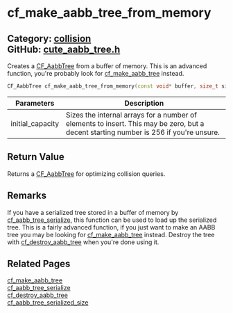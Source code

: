 # cf_make_aabb_tree_from_memory

Category: [collision](https://github.com/RandyGaul/cute_framework/blob/master/docs/api_reference?id=collision)  
GitHub: [cute_aabb_tree.h](https://github.com/RandyGaul/cute_framework/blob/master/include/cute_aabb_tree.h)  
---

Creates a [CF_AabbTree](https://github.com/RandyGaul/cute_framework/blob/master/docs/collision/cf_aabbtree.md) from a buffer of memory. This is an advanced function, you're probably look for [cf_make_aabb_tree](https://github.com/RandyGaul/cute_framework/blob/master/docs/collision/cf_make_aabb_tree.md) instead.

```cpp
CF_AabbTree cf_make_aabb_tree_from_memory(const void* buffer, size_t size /*= NULL*/);
```

Parameters | Description
--- | ---
initial_capacity | Sizes the internal arrays for a number of elements to insert. This may be zero, but a decent starting number is 256 if you're unsure.

## Return Value

Returns a [CF_AabbTree](https://github.com/RandyGaul/cute_framework/blob/master/docs/collision/cf_aabbtree.md) for optimizing collision queries.

## Remarks

If you have a serialized tree stored in a buffer of memory by [cf_aabb_tree_serialize](https://github.com/RandyGaul/cute_framework/blob/master/docs/collision/cf_aabb_tree_serialize.md), this function can be used to load up the serialized tree. This is a fairly advanced
function, if you just want to make an AABB tree you may be looking for [cf_make_aabb_tree](https://github.com/RandyGaul/cute_framework/blob/master/docs/collision/cf_make_aabb_tree.md) instead. Destroy the tree with [cf_destroy_aabb_tree](https://github.com/RandyGaul/cute_framework/blob/master/docs/collision/cf_destroy_aabb_tree.md) when you're done using it.

## Related Pages

[cf_make_aabb_tree](https://github.com/RandyGaul/cute_framework/blob/master/docs/collision/cf_make_aabb_tree.md)  
[cf_aabb_tree_serialize](https://github.com/RandyGaul/cute_framework/blob/master/docs/collision/cf_aabb_tree_serialize.md)  
[cf_destroy_aabb_tree](https://github.com/RandyGaul/cute_framework/blob/master/docs/collision/cf_destroy_aabb_tree.md)  
[cf_aabb_tree_serialized_size](https://github.com/RandyGaul/cute_framework/blob/master/docs/collision/cf_aabb_tree_serialized_size.md)  
